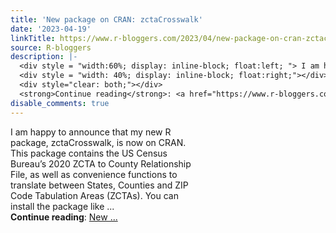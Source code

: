 ```yaml
---
title: 'New package on CRAN: zctaCrosswalk'
date: '2023-04-19'
linkTitle: https://www.r-bloggers.com/2023/04/new-package-on-cran-zctacrosswalk/
source: R-bloggers
description: |-
  <div style = "width:60%; display: inline-block; float:left; "> I am happy to announce that my new R package, zctaCrosswalk, is now on CRAN. This package contains the US Census Bureau’s 2020 ZCTA to County Relationship File, as well as convenience functions to translate between States, Counties and ZIP Code Tabulation Areas (ZCTAs). You can install the package like ...</div>
  <div style = "width: 40%; display: inline-block; float:right;"></div>
  <div style="clear: both;"></div>
  <strong>Continue reading</strong>: <a href="https://www.r-bloggers.com/2023/04/new-package-on-cran-zctacrosswalk/">New ...
disable_comments: true
---
```

<div style = "width:60%; display: inline-block; float:left; "> I am happy to announce that my new R package, zctaCrosswalk, is now on CRAN. This package contains the US Census Bureau’s 2020 ZCTA to County Relationship File, as well as convenience functions to translate between States, Counties and ZIP Code Tabulation Areas (ZCTAs). You can install the package like ...</div>
<div style = "width: 40%; display: inline-block; float:right;"></div>
<div style="clear: both;"></div>
<strong>Continue reading</strong>: <a href="https://www.r-bloggers.com/2023/04/new-package-on-cran-zctacrosswalk/">New ...